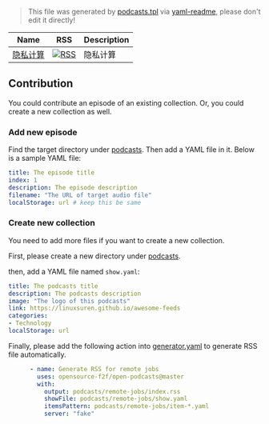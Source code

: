 > This file was generated by [podcasts.tpl](podcasts.tpl) via [yaml-readme](https://github.com/LinuxSuRen/yaml-readme), please don't edit it directly!


| Name | RSS | Description |
|---|---|---|
| [隐私计算](podcasts/data-privacy/README.md) | [![RSS](https://img.shields.io/badge/rss-F88900?style=flat&logo=rss&logoColor=white)](https://linuxsuren.github.io/awesome-feeds/podcasts/data-privacy/index.rss) | 隐私计算 |

## Contribution
You could contribute an episode of an existing collection. 
Or, you could create a new collection as well.

### Add new episode
Find the target directory under [podcasts](podcasts). Then add a YAML file in it. 
Below is a sample YAML file:

```yaml
title: The episode title
index: 1
description: The episode description
filename: "The URL of target audio file"
localStorage: url # keep this be same
```

### Create new collection
You need to add more files if you want to create a new collection.

First, please create a new directory under [podcasts](podcasts).

then, add a YAML file named `show.yaml`:
```yaml
title: The podcasts title
description: The podcasts description
image: "The logo of this podcasts"
link: https://linuxsuren.github.io/awesome-feeds
categories:
- Technology
localStorage: url
```

Finally, please add the following action into [generator.yaml](.github/workflows/generator.yaml) to generate RSS file automatically.
```yaml
      - name: Generate RSS for remote jobs
        uses: opensource-f2f/open-podcasts@master
        with:
          output: podcasts/remote-jobs/index.rss
          showFile: podcasts/remote-jobs/show.yaml
          itemsPattern: podcasts/remote-jobs/item-*.yaml
          server: "fake"
```
